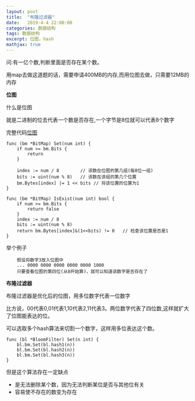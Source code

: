 ```yaml
---
layout: post
title:  "布隆过滤器"
date:   2019-4-4 22:00:00
categories: 数据结构
tags: 数据结构
excerpt: 位图，hash
mathjax: true
---
```


问:有一亿个数,判断里面是否存在某个数。

用map去做这道题的话，需要申请400MB的内存,而用位图去做，只需要12MB的内存

**位图**

什么是位图

就是二进制的位去代表一个数是否存在,一个字节是8位就可以代表8个数字

完整代码[位图](https://github.com/daysleep666/someproject/blob/master/datastruct/bitmap/bitmap/bitmap.go "位图")

```
func (bm *BitMap) Set(num int) {
	if num >= bm.Bits {
		return
	}

	index := num / 8        // 该数在位图的第几组(每8位一组)
	bits := uint(num % 8)   // 该数在该组的第几个位置
	bm.Bytes[index] |= 1 << bits // 将该位置的位置为1
}

func (bm *BitMap) IsExist(num int) bool {
	if num >= bm.Bits {
		return false
	}
	index := num / 8
	bits := uint(num % 8)
	return bm.Bytes[index]&(1<<bits) != 0   // 检查该位置是否是1
}

```

举个例子


```
    假设将数字3放入位图中
    ... 0000 0000 0000 0000 0000 1000
    只要查看位图的第四位(从0开始算)，就可以知道该数字是否存在了

```

**布隆过滤器**

布隆过滤器是优化后的位图，用多位数字代表一位数字

比方说，00代表0,01代表1,10代表2,11代表3。两位数字代表了四位数,这样就扩大了位图能表达的位。

可以选取多个hash算法来切割一个数字，这样用多位表达这个数。

```
func (bl *BloomFilter) Set(n int) {
	bl.bm.Set(bl.hash1(n))
	bl.bm.Set(bl.hash2(n))
	bl.bm.Set(bl.hash3(n))
}
```

但是这个算法存在一定缺点

- 是无法删除某个数，因为无法判断某位是否与其他位有关
- 容易使不存在的数变为存在